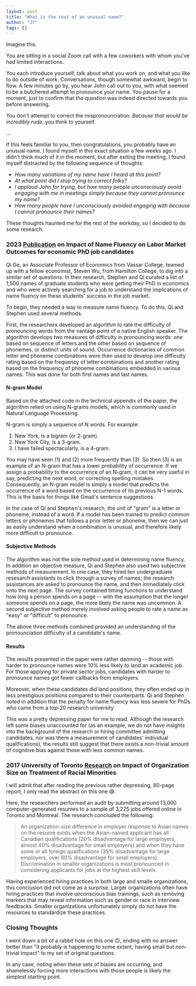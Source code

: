 ```yaml
---
layout: post
title: "What is the cost of an unusual name?"
author: "JY"
tags: []
---
```


Imagine this.

You are sitting in a social Zoom call with a few coworkers with whom you've had limited interactions.

You each introduce yourself, talk about what you work on, and what you like to do outside of work. Conversations, though somewhat awkward, begin to flow. A few minutes go by, you hear John call out to you, with what seemed to be a butchered attempt to pronounce your name. You pause for a moment, just to confirm that the question was indeed directed towards you before answering.

You don't attempt to correct the mispronounciation. <i>Because that would be incredibly rude</i>, you think to yourself.

...

If this feels familiar to you, then congratulations, you probably have an unusual name. I found myself in this exact situation a few weeks ago. I didn't think much of it in the moment, but after exiting the meeting, I found myself distracted by the following sequence of thoughts:
- <i>How many variations of my name have I heard at this point?</i>
- <i>At what point did I stop trying to correct folks?</i>
- <i>I applaud John for trying, but how many people unconsciously avoid engaging with me in meetings simply because they cannot pronounce my name?</i>
- <i>How many people have I unconsciously avoided engaging with because I cannot pronounce their names?</i>

These thoughts haunted me for the rest of the workday, so I decided to do some research.


### 2023 [Publication](https://papers.ssrn.com/sol3/papers.cfm?abstract_id=4031991) on Impact of Name Fluency on Labor Market Outcomes for economic PhD job candidates
Qi Ge, an Associate Professor of Economics from Vassar College, teamed up with a fellow economist, Steven Wu, from Hamilton College, to dig into a similar set of questions. In their research, Stephen and Qi curated a list of 1,500 names of graduate students who were getting their PhD in economics and who were actively searching for a job to understand the implications of name fluency on these students' success in the job market.

To begin, they needed a way to measure name fluency. To do this, Qi and Stephen used several methods.

First, the researchers developed an algorithm to rate the difficulty of pronouncing words from the vantage point of a native English speaker. The algorithm develops two measures of difficulty in pronouncing words: one based on sequence of letters and the other based on sequence of phonemes, or distinct units of sound. Occurrence dictionaries of common letter and phoneme combinations were then used to develop one difficulty rating based on the frequency of letter combinations and another rating
based on the frequency of phoneme combinations embedded in various names. This was done for both first names and last names.

#### N-gram Model
Based on the attached code in the technical appendix of the paper, the algorithm relied on using N-grams models, which is commonly used in Natural Language Processing.

N-gram is simply a sequence of N words. For example:
1. New York, is a bigram (or 2-gram).
2. New York City, is a 3-gram.
3. I have failed spectacularly, is a 4-gram.

You may have seen (1) and (2) more frequently than (3). So then (3) is an example of an N-gram that has a lower probability of occurrence. If we assign a probability to the occurrence of an N-gram, it can be very useful in say, predicting the next word, or correcting spelling mistakes. Consequently, an N-gram model is simply a model that predicts the occurrence of a word based on the occurrence of its previous N-1 words. This is the basis for things like Gmail's sentence suggestions.

In the case of Qi and Stephen's research, the unit of "gram" is a letter or phoneme, instead of a word. If a model has been trained to predict common letters or phonemes that follows a prior letter or phoneme, then we can just as easily understand when a combination is unusual, and therefore likely more difficult to pronounce.


#### Subjective Methods
The algorithm was not the sole method used in determining name fluency. In addition an objective measure, Qi and Stephen also used two subjective methods of measurement. In one case, they hired ten undergraduate resesarch assistants to click through a survey of names; the research assistances are asked to pronounce the name, and then immediately click onto the next page. The survey contained timing functions to understand how long a person spends on a page -- with the assumption that the longer someone spends on a page, the more likely the name was uncommon. A second subjective method merely involved asking people to rate a name as "easy" or "difficult" to pronounce.

The above three methods combined provided an understanding of the pronounciation difficulty of a candidate's name.

#### Results
The results presented in the paper were rather damning -- those with harder to pronounce names were 10% less likely to land an academic job. For those applying for private sector jobs, candidates with harder to pronounce names got fewer callbacks from employers.

Moreover, when these candidates did land positions, they often ended up in less prestigious positions compared to their counterparts. Qi and Stephen noted in addition that the penalty for name fluency was less severe for PhDs who came from a top-20 research university.

This was a pretty depressing paper for me to read. Although the research left some biases unaccounted for (as an example, we do not have insights into the background of the research or hiring committee admitting candidates, nor was there a measurement of candidates' individual qualifications), the results still suggest that there exists a non-trivial amount of cognitive bias against those with less common names.

### 2017 University of Toronto [Research](https://hireimmigrants.ca/wp-content/uploads/Final-Report-Which-employers-discriminate-Banerjee-Reitz-Oreopoulos-January-25-2017.pdf) on Impact of Organization Size on Treatment of Racial Minorities
I will admit that after reading the previous rather depressing, 80-page report, I only read the abstract on this one 😅.

Here, the researchers performed an audit by submitting around 13,000 computer-generated resumes to a sample of 3,225 jobs offered online in Toronto and Montreal. The research concluded the following:

> An organization-size difference in employer response to Asian names on the resume exists when the Asian-named applicant has all Canadian qualifications (20% disadvantage for large employers, almost 40% disadvantage for small employers) and when they have some or all foreign qualifications (35% disadvantage for large employers, over 60% disadvantage for small employers). Discrimination in smaller organizations is most pronounced in considering applicants for jobs at the highest skill levels.

Having experienced hiring practices in both large and smalle organizations, this conclusion did not come as a surprise. Larger organizations often have hiring practices that involve unconscious bias trainings, such as removing markers that may reveal information such as gender or race in interview feedbacks. Smaller organizations unfortunately simply do not have the resources to standardize these practices.

### Closing Thoughts
I went down a bit of a rabbit hole on this one 🙃, ending with no answer better than "it probably is happening to some extent, having small but non-trivial impact" to my set of original questions.

In any case, noting when these sets of biases are occurring, and shamelessly forcing more interactions with those people is likely the simplest starting point.
